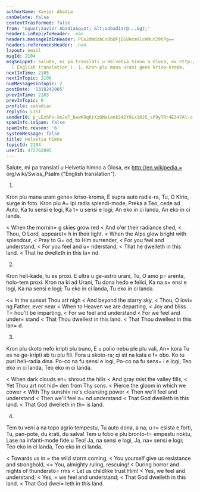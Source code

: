 ```yaml
---
authorName: Xavier Abadia
canDelete: false
contentTrasformed: false
from: '&quot;Xavier Abadia&quot; &lt;xabadiar@...&gt;'
headers.inReplyToHeader: .nan
headers.messageIdInHeader: PGo2dWdzbCs0bDFjQGVHcm91cHMuY29tPg==
headers.referencesHeader: .nan
layout: email
msgId: 2104
msgSnippet: Salute, mi pa translati u Helvetia himno a Glosa, ex http://en.wikipedia.org/wiki/Swiss_Psalm
  ( English translation ). 1. Kron plu mana urani gene kriso-kroma,
nextInTime: 2105
nextInTopic: 2106
numMessagesInTopic: 2
postDate: '1318242005'
prevInTime: 2103
prevInTopic: 0
profile: xabadiar
replyTo: LIST
senderId: p_LExhPv-XnJeT_bewK9qRrXzQNaiankS42Y9Lx1RJ5_sP9yTRr4E347Al-c-LqvE4BdT3pRAPIgkFM0DsjE7y3W9wDzQCaYWfv9
spamInfo.isSpam: false
spamInfo.reason: '6'
systemMessage: false
title: Helvetia himno
topicId: 2104
userId: 472762895
---
```


Salute, 
mi pa translati u Helvetia himno a Glosa, 
ex http://en.wikipedia.=
org/wiki/Swiss_Psalm ("English translation").

1. 
Kron plu mana urani gene=
 kriso-kroma,
E supra auto radia-ra,
Tu, O Kirio, surge in foto.
Kron plu A=
lpi radia splendi-mode,
Preka a Teo, cede ad Auto,
Ka tu sensi e logi,
Ka t=
u sensi e logi;
An eko in ci landa,
An eko in ci landa.

<  When the mornin=
g skies grow red
<  And o'er their radiance shed,
<  Thou, O Lord, appearet=
h in their light.
<  When the Alps glow bright with splendour,
<  Pray to G=
od, to Him surrender,
<  For you feel and understand,
<  For you feel and u=
nderstand,
<  That he dwelleth in this land.
<  That he dwelleth in this la=
nd.

2. 
Kron heli-kade, tu es proxi.
E ultra u ge-astro urani,
Tu, O amo p=
arenta, holo-tem proxi.
Kron na ki ad Urani,
Tu dona hedo e felici,
Ka na s=
ensi e logi,
Ka na sensi e logi;
Tu eko in ci landa,
Tu eko in ci landa.

<=
  In the sunset Thou art nigh
<  And beyond the starry sky,
<  Thou, O lovi=
ng Father, ever near
<  When to Heaven we are departing,
<  Joy and bliss T=
hou'lt be imparting,
<  For we feel and understand
<  For we feel and under=
stand
<  That Thou dwellest in this land.
<  That Thou dwellest in this lan=
d.

3.
Kron plu skoto nefo kripti plu buno,
E u polio nebu ple plu vali,
An=
kora Tu es ne ge-kripti ab tu plu fili.
Fora u skoto-ra; qi sti na kata e f=
obo.
Ko tu puri heli-radia dina.
Po-co na fu sensi e logi,
Po-co na fu sens=
i e logi;
Teo eko in ci landa,
Teo eko in ci landa.

<  When dark clouds en=
shroud the hills
<  And gray mist the valley fills,
<  Yet Thou art not hid=
den from Thy sons.
<  Pierce the gloom in which we cower
<  With Thy sunshi=
ne's cleansing power
<  Then we'll feel and understand
<  Then we'll feel a=
nd understand
<  That God dwelleth in this land.
<  That God dwelleth in th=
is land.

4. 
Tem tu veni a na topo agrio tempestu,
Tu auto dona, a na, u r=
esista e forti,
Tu, pan-pote, du krati, du salva!
Tem u fobo e plu bronto-t=
empestu noktu,
Lase na infanti-mode fide u Teo!
Ja, na sensi e logi,
Ja, na=
 sensi e logi;
Teo eko in ci landa,
Teo eko in ci landa.

<  Towards us in =
the wild storm coming,
<  You yourself give us resistance and stronghold,
<=
  You, almighty ruling, rescuing!
<  During horror and nights of thundersto=
rms
<  Let us childlike trust Him!
<  Yes, we feel and understand;
<  Yes, =
we feel and understand;
<  That God dwelleth in this land.
<  That God dwel=
leth in this land.



